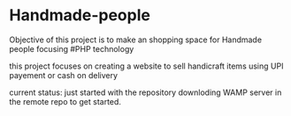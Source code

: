# Handmade-people
Objective of this project is to make an shopping space for Handmade people focusing #PHP technology

this project focuses on creating a website to sell handicraft items using UPI payement or cash on delivery

current status: just started with the repository downloding WAMP server in the remote repo to get started.

